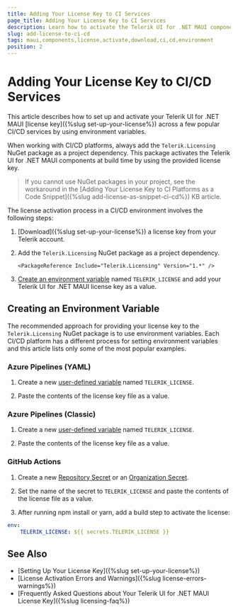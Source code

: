 ```yaml
---
title: Adding Your License Key to CI Services
page_title: Adding Your License Key to CI Services
description: Learn how to activate the Telerik UI for .NET MAUI components by downloading and setting up your Telerik components license key for use in CI/CD environments.
slug: add-license-to-ci-cd
tags: maui,components,license,activate,download,ci,cd,environment
position: 2
---
```


# Adding Your License Key to CI/CD Services

This article describes how to set up and activate your Telerik UI for .NET MAUI [license key]({%slug set-up-your-license%}) across a few popular CI/CD services by using environment variables.

When working with CI/CD platforms, always add the `Telerik.Licensing` NuGet package as a project dependency. This package activates the Telerik UI for .NET MAUI components at build time by using the provided license key.

> If you cannot use NuGet packages in your project, see the workaround in the [Adding Your License Key to CI Platforms as a Code Snippet]({%slug add-license-as-snippet-ci-cd%}) KB article.

The license activation process in a CI/CD environment involves the following steps:

1. [Download]({%slug set-up-your-license%}) a license key from your Telerik account.

1. Add the `Telerik.Licensing` NuGet package as a project dependency.

    ```
    <PackageReference Include="Telerik.Licensing" Version="1.*" />
    ```

1. [Create an environment variable](#creating-an-environment-variable) named `TELERIK_LICENSE` and add your Telerik UI for .NET MAUI license key as a value.

## Creating an Environment Variable

The recommended approach for providing your license key to the `Telerik.Licensing` NuGet package is to use environment variables. Each CI/CD platform has a different process for setting environment variables and this article lists only some of the most popular examples.

### Azure Pipelines (YAML)

1. Create a new [user-defined variable](https://docs.microsoft.com/en-us/azure/devops/pipelines/process/variables?view=azure-devops&tabs=yaml%2Cbatch) named `TELERIK_LICENSE`.

1. Paste the contents of the license key file as a value.

### Azure Pipelines (Classic)

1. Create a new [user-defined variable](https://docs.microsoft.com/en-us/azure/devops/pipelines/process/variables?view=azure-devops&tabs=classic%2Cbatch) named `TELERIK_LICENSE`.

1. Paste the contents of the license key file as a value.

### GitHub Actions

1. Create a new [Repository Secret](https://docs.github.com/en/actions/reference/encrypted-secrets#creating-encrypted-secrets-for-a-repository) or an [Organization Secret](https://docs.github.com/en/actions/reference/encrypted-secrets#creating-encrypted-secrets-for-an-organization).

1. Set the name of the secret to `TELERIK_LICENSE` and paste the contents of the license file as a value.

1. After running npm install or yarn, add a build step to activate the license:

```YAML
env:
    TELERIK_LICENSE: ${{ secrets.TELERIK_LICENSE }}
```

## See Also

* [Setting Up Your License Key]({%slug set-up-your-license%})
* [License Activation Errors and Warnings]({%slug license-errors-warnings%})
* [Frequently Asked Questions about Your Telerik UI for .NET MAUI License Key]({%slug licensing-faq%})

